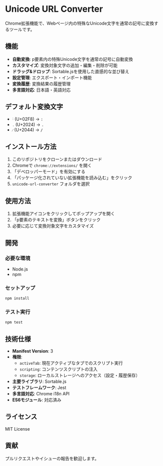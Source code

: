 # Unicode URL Converter

Chrome拡張機能で、Webページ内の特殊なUnicode文字を通常の記号に変換するツールです。

## 機能

- **自動変換**: p要素内の特殊Unicode文字を通常の記号に自動変換
- **カスタマイズ**: 変換対象文字の追加・編集・削除が可能
- **ドラッグ&ドロップ**: Sortable.jsを使用した直感的な並び替え
- **設定管理**: エクスポート・インポート機能
- **変換履歴**: 変換結果の履歴管理
- **多言語対応**: 日本語・英語対応

## デフォルト変換文字

- `˸` (U+02F8) → `:`
- `․` (U+2024) → `.`
- `⁄` (U+2044) → `/`

## インストール方法

1. このリポジトリをクローンまたはダウンロード
2. Chromeで `chrome://extensions/` を開く
3. 「デベロッパーモード」を有効にする
4. 「パッケージ化されていない拡張機能を読み込む」をクリック
5. `unicode-url-converter` フォルダを選択

## 使用方法

1. 拡張機能アイコンをクリックしてポップアップを開く
2. 「p要素のテキストを変換」ボタンをクリック
3. 必要に応じて変換対象文字をカスタマイズ

## 開発

### 必要な環境
- Node.js
- npm

### セットアップ
```bash
npm install
```

### テスト実行
```bash
npm test
```

## 技術仕様

- **Manifest Version**: 3
- **権限**:
  - `activeTab`: 現在アクティブなタブでのスクリプト実行
  - `scripting`: コンテンツスクリプトの注入
  - `storage`: ローカルストレージへのアクセス（設定・履歴保存）
- **主要ライブラリ**: Sortable.js
- **テストフレームワーク**: Jest
- **多言語対応**: Chrome i18n API
- **ES6モジュール**: 対応済み

## ライセンス

MIT License

## 貢献

プルリクエストやイシューの報告を歓迎します。 